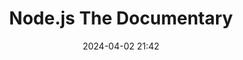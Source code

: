 ---
layout: post
title: "Node.js The Documentary"
date: 2024-04-02 21:42
categories: watching
external_url: https://cult.honeypot.io/originals/node-js-the-documentary/
---